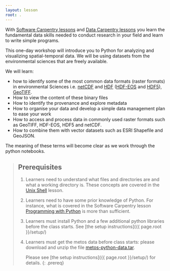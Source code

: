 ```yaml
---
layout: lesson
root: .
---
```


With [Software Carpentry lessons](https://software-carpentry.org/lessons/) and [Data Carpentry lessons](http://www.datacarpentry.org/lessons/) you learn the fundamental data skills needed to conduct research in your field and learn to write simple 
programs.

This one-day workshop will introduce you to Python for analyzing and visualizing spatial-temporal data. We will be using datasets from the environmental sciences that are freely available. 


We will learn:

- how to identify some of the most common data formats (raster formats) in environmental Sciences i.e.
[netCDF](http://www.unidata.ucar.edu/software/netcdf/docs/netcdf_introduction.html) and [HDF](https://support.hdfgroup.org/) ([HDF-EOS](http://hdfeos.org/) and [HDF5](https://support.hdfgroup.org/HDF5/)),
[GeoTIFF](https://trac.osgeo.org/geotiff/).
- How to view the content of these binary files 
- How to identify the provenance and explore metadata
- How to organise your data and develop a simple data management plan to ease your work
- How to access and process data in commonly used raster formats such as GeoTIFF, HDF-EOS, HDF5 and netCDF. 
- How to combine them with vector datasets such as ESRI Shapefile and GeoJSON.


The meaning of these terms will become clear as we work through the python notebooks.


> ## Prerequisites
>
> 1.  Learners need to understand what files and directories are and
>     what a working directory is. These concepts are covered in the 
>     [Unix Shell](http://swcarpentry.github.io/shell-novice/) lesson.
> 2.  Learners need to have some prior knowledge of Python. For instance,
>     what is covered in the Software Carpentry lesson 
>     [Programming with Python](http://swcarpentry.github.io/python-novice-inflammation/) 
>     is more than sufficient.
>
> 2. Learners must install Python and a few additional python libraries before the class starts.
>    See [the setup instructions]({{ page.root }}/setup/)
>
> 3. Learners must get the metos data before class starts:
>    please download and unzip the file 
>    [metos-python-data.tar](https://zenodo.org/record/995709/files/metos-python-data.tar).
>
>    Please see [the setup instructions]({{ page.root }}/setup/)
>    for details.
{: .prereq}
